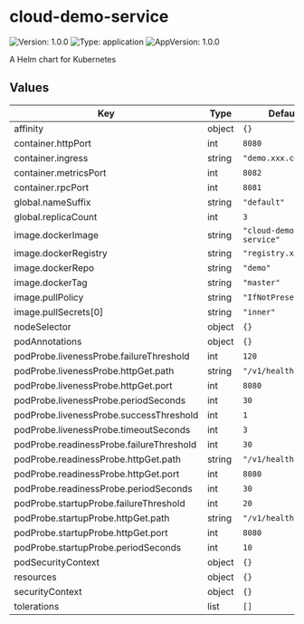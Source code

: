 # cloud-demo-service

![Version: 1.0.0](https://img.shields.io/badge/Version-1.0.0-informational?style=flat-square) ![Type: application](https://img.shields.io/badge/Type-application-informational?style=flat-square) ![AppVersion: 1.0.0](https://img.shields.io/badge/AppVersion-1.0.0-informational?style=flat-square)

A Helm chart for Kubernetes

## Values

| Key | Type | Default | Description |
|-----|------|---------|-------------|
| affinity | object | `{}` |  |
| container.httpPort | int | `8080` |  |
| container.ingress | string | `"demo.xxx.com"` |  |
| container.metricsPort | int | `8082` |  |
| container.rpcPort | int | `8081` |  |
| global.nameSuffix | string | `"default"` |  |
| global.replicaCount | int | `3` |  |
| image.dockerImage | string | `"cloud-demo-service"` |  |
| image.dockerRegistry | string | `"registry.xxx.com"` |  |
| image.dockerRepo | string | `"demo"` |  |
| image.dockerTag | string | `"master"` |  |
| image.pullPolicy | string | `"IfNotPresent"` |  |
| image.pullSecrets[0] | string | `"inner"` |  |
| nodeSelector | object | `{}` |  |
| podAnnotations | object | `{}` |  |
| podProbe.livenessProbe.failureThreshold | int | `120` |  |
| podProbe.livenessProbe.httpGet.path | string | `"/v1/health"` |  |
| podProbe.livenessProbe.httpGet.port | int | `8080` |  |
| podProbe.livenessProbe.periodSeconds | int | `30` |  |
| podProbe.livenessProbe.successThreshold | int | `1` |  |
| podProbe.livenessProbe.timeoutSeconds | int | `3` |  |
| podProbe.readinessProbe.failureThreshold | int | `30` |  |
| podProbe.readinessProbe.httpGet.path | string | `"/v1/health"` |  |
| podProbe.readinessProbe.httpGet.port | int | `8080` |  |
| podProbe.readinessProbe.periodSeconds | int | `30` |  |
| podProbe.startupProbe.failureThreshold | int | `20` |  |
| podProbe.startupProbe.httpGet.path | string | `"/v1/health"` |  |
| podProbe.startupProbe.httpGet.port | int | `8080` |  |
| podProbe.startupProbe.periodSeconds | int | `10` |  |
| podSecurityContext | object | `{}` |  |
| resources | object | `{}` |  |
| securityContext | object | `{}` |  |
| tolerations | list | `[]` |  |

